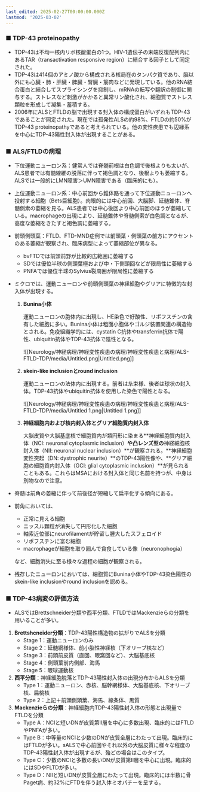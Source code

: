 ```yaml
---
last_edited: 2025-02-27T00:00:00.000Z
lastmod: '2025-03-02'
---
```





### ■ TDP-43 proteinopathy

- TDP-43は不均一核内リボ核酸蛋白の1つ。HIV-1遺伝子の末端反復配列内にあるTAR（transactivation responsive region）に結合する因子として同定された。
- TDP-43は414個のアミノ酸から構成される核局在のタンパク質であり、脳以外にも心臓・肺・肝臓・脾臓・腎臓・筋肉などに発現している。他のRNA結合蛋白と結合してスプライシングを抑制し、mRNAの転写や翻訳の制御に関与する。ストレスなど刺激がかかると異常リン酸化され、細胞質でストレス顆粒を形成して凝集・蓄積する。
- 2006年にALSとFTLDの脳で出現する封入体の構成蛋白がいずれもTDP-43であることが同定された。現在では孤発性ALSの約98%、FTLDの約50%がTDP-43 proteinopathyであると考えられている。他の変性疾患でも辺縁系を中心にTDP-43陽性封入体が出現することがある。

  

### ■ ALS/FTLDの病理

- 下位運動ニューロン系：健常人では脊髄前根は白色調で後根よりも太いが、ALS患者では有髄線維の脱落に伴って褐色調となり、後根よりも萎縮する。ALSでは一般的にLMN障害＞UMN障害である（臨床的にも）。
- 上位運動ニューロン系：中心前回から錐体路を通って下位運動ニューロンへ投射する細胞（Bets巨細胞）。肉眼的には中心前回、大脳脚、延髄錐体、脊髄側索の萎縮を見る。ALS患者では中心後回より中心前回のほうが萎縮している。macrophageの出現により、延髄錐体や脊髄側索が白色調となるが、高度な萎縮をきたすと褐色調に萎縮する。
- 前頭側頭葉：FTLD、FTD-MND症例では前頭葉・側頭葉の前方にアクセントのある萎縮が観察され、臨床病型によって萎縮部位が異なる。
    - bvFTDでは前頭前野が比較的広範囲に萎縮する
    - SDでは優位半球の側頭葉極および中・下側頭回などが限局性に萎縮する
    - PNFAでは優位半球のSylvius裂周囲が限局性に萎縮する
- ミクロでは、運動ニューロンや前頭側頭葉の神経細胞やグリアに特徴的な封入体が出現する。
    1. **Bunina小体**
        
        運動ニューロンの胞体内に出現し、HE染色で好酸性、リポフスチンの含有した細胞に多い。Bunina小体は粗面小胞体やゴルジ装置関連の構造物とされる。免疫組織学的には、cystatin C抗体やtransferrin抗体で陽性、ubiquitin抗体やTDP-43抗体で陰性となる。
        
        ![[Neurology/神経病理/神経変性疾患の病理/神経変性疾患と病理/ALS-FTLD-TDP/media/Untitled.png|Untitled.png]]
        
    2. **skein-like inclusionとround inclusion**
        
        運動ニューロンの法体内に出現する。前者は糸束様、後者は球状の封入体。TDP-43抗体やubiquitin抗体を使用した染色で陽性となる。
        
        ![[Neurology/神経病理/神経変性疾患の病理/神経変性疾患と病理/ALS-FTLD-TDP/media/Untitled 1.png|Untitled 1.png]]
        
    3. **神経細胞内および核内封入体とグリア細胞質内封入体**
        
        大脳皮質や大脳基底核で細胞質内が類円形に染まる**神経細胞質内封入体（NCI: neuronal cytoplasmic inclusion）**や凸レンズ型の**神経細胞核封入体（NII: neuronal nuclear inclusion）**が観察される。**神経細胞変性突起（DN: dystrophic neurite）**のTDP-43陽性像や、**グリア細胞の細胞質内封入体（GCI: glial cytoplasmic inclusion）**が見られることもある。これらはMSAにおける封入体と同じ名前を持つが、中身は別物なので注意。
        

  

- 脊髄は前角の萎縮に伴って前後径が短縮して扁平化する傾向にある。
- 前角においては、
    
    - 正常に見える細胞
    - ニッスル顆粒が消失して円形化した細胞
    - 軸索近位部にneurofilamentが貯留し腫大したスフェロイド
    - リポフスチンに富む細胞
    - macrophageが細胞を取り囲んで貪食している像（neuronophogia）
    
    など、細胞消失に至る様々な過程の細胞が観察される。
    
- 残存したニューロンにおいては、細胞質にBunina小体やTDP-43染色陽性のskein-like inclusionやround inclusionを認める。

  

### ■ TDP-43病変の評価方法

- ALSではBrettschneider分類や西平分類、FTLDではMackenzieらの分類を用いることが多い。

1. **Brettshcneider分類**：TDP-43陽性構造物の拡がりでALSを分類
    - Stage 1：運動ニューロンのみ
    - Stage 2：延髄網様体、前小脳性神経核（下オリーブ核など）
    - Stage 3：前頭前皮質（直回、眼窩回など）、大脳基底核
    - Stage 4：側頭葉前内側部、海馬
    - Stage 5：眼球運動核
2. **西平分類**：神経細胞脱落とTDP-43陽性封入体の出現分布からALSを分類
    - Type 1：運動ニューロン、赤核、脳幹網様体、大脳基底核、下オリーブ核、扁桃核
    - Type 2：上記＋前頭側頭葉、海馬、線条体、黒質
3. **Mackenzieらの分類**：神経細胞内TDP-43陽性封入体の形態と出現量でFTLDを分類
    - Type A：NCIと短いDNが皮質第II層を中心に多数出現、臨床的にはFTLDやPNFAが多い。
    - Type B：中等量のNCIと少数のDNが皮質全層にわたって出現。臨床的にはFTLDが多い。sALSで中心前回やそれ以外の大脳皮質に様々な程度のTDP-43陽性封入体が出現するが、殆どの場合はこのタイプ。
    - Type C：少数のNCIと多数の長いDNが皮質第II層を中心に出現。臨床的にはSDやFLTDが多い。
    - Type D：NIIと短いDNが皮質全層にわたって出現。臨床的には半数に骨Paget病、約32%にFTDを伴う封入体ミオパチーを呈する。
